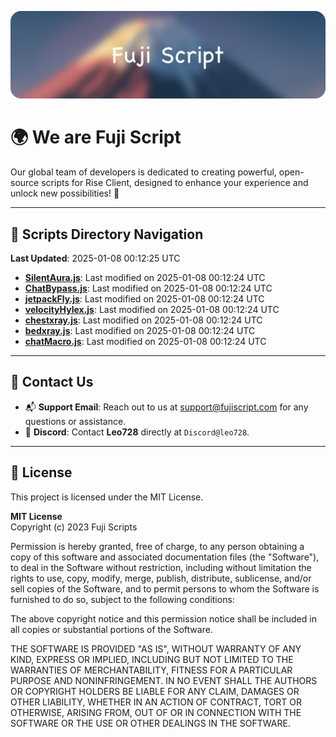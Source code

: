 ![Banner](.github/b.webp)

# 🌍 **We are Fuji Script**

Our global team of developers is dedicated to creating powerful, open-source scripts for Rise Client, designed to enhance your experience and unlock new possibilities! 🌟

---
<!-- SCRIPTS_NAVIGATION_START -->
## 📂 **Scripts Directory Navigation**

**Last Updated**: 2025-01-08 00:12:25 UTC

- **[SilentAura.js](scripts/SilentAura.js)**: Last modified on 2025-01-08 00:12:24 UTC
- **[ChatBypass.js](scripts/ChatBypass.js)**: Last modified on 2025-01-08 00:12:24 UTC
- **[jetpackFly.js](scripts/jetpackFly.js)**: Last modified on 2025-01-08 00:12:24 UTC
- **[velocityHylex.js](scripts/velocityHylex.js)**: Last modified on 2025-01-08 00:12:24 UTC
- **[chestxray.js](scripts/chestxray.js)**: Last modified on 2025-01-08 00:12:24 UTC
- **[bedxray.js](scripts/bedxray.js)**: Last modified on 2025-01-08 00:12:24 UTC
- **[chatMacro.js](scripts/chatMacro.js)**: Last modified on 2025-01-08 00:12:24 UTC

<!-- SCRIPTS_NAVIGATION_END -->

---

## 💬 **Contact Us**  
- 📬 **Support Email**: Reach out to us at [support@fujiscript.com](mailto:support@fujiscript.com) for any questions or assistance.  
- 💬 **Discord**: Contact **Leo728** directly at `Discord@leo728`.

---

## 📜 **License**

This project is licensed under the MIT License.  

**MIT License**  
Copyright (c) 2023 Fuji Scripts  

Permission is hereby granted, free of charge, to any person obtaining a copy of this software and associated documentation files (the "Software"), to deal in the Software without restriction, including without limitation the rights to use, copy, modify, merge, publish, distribute, sublicense, and/or sell copies of the Software, and to permit persons to whom the Software is furnished to do so, subject to the following conditions:  

The above copyright notice and this permission notice shall be included in all copies or substantial portions of the Software.  

THE SOFTWARE IS PROVIDED "AS IS", WITHOUT WARRANTY OF ANY KIND, EXPRESS OR IMPLIED, INCLUDING BUT NOT LIMITED TO THE WARRANTIES OF MERCHANTABILITY, FITNESS FOR A PARTICULAR PURPOSE AND NONINFRINGEMENT. IN NO EVENT SHALL THE AUTHORS OR COPYRIGHT HOLDERS BE LIABLE FOR ANY CLAIM, DAMAGES OR OTHER LIABILITY, WHETHER IN AN ACTION OF CONTRACT, TORT OR OTHERWISE, ARISING FROM, OUT OF OR IN CONNECTION WITH THE SOFTWARE OR THE USE OR OTHER DEALINGS IN THE SOFTWARE.  
